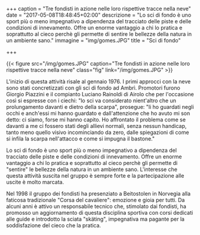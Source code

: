 +++
caption = "Tre fondisti in azione nelle loro rispettive tracce nella neve"
date = "2017-05-08T18:48:45+02:00"
descrizione = "Lo sci di fondo è uno sport più o meno impegnativo a dipendenza del tracciato delle piste e delle condizioni di innevamento. Offre un enorme vantaggio a chi lo pratica e soprattutto al cieco perchè gli permette di sentire le bellezze della natura in un ambiente sano."
immagine = "img/gomes.JPG"
title = "Sci di fondo"

+++

{{< figure src="/img/gomes.JPG" caption="Tre fondisti in azione nelle loro rispettive tracce nella neve" class="fig" link="/img/gomes.JPG" >}}

L'inizio di questa attività risale al gennaio 1976.
I primi approcci con la neve sono stati concretizzati con gli sci di fondo ad Ambrì.
Promotori furono Giorgio Piazzini e il compianto Luciano Rainoldi di Airolo che per l'occasione così si espresse con i ciechi: "lo sci va considerato nient'altro che un prolungamento davanti e dietro della scarpa", prosegue: "li ho guardati negli occhi e anch'essi mi hanno guardato e dall'attenzione che ho avuto mi son detto: ci siamo, forse mi hanno capito. Ho affrontato il problema come se davanti a me ci fossero stati degli allievi normali, senza nessun handicap, tanto meno quello visivo incominciando da zero, dalle spiegazioni di come si infila la scarpa nell'attacco e come si impugna il bastone."

Lo sci di fondo è uno sport più o meno impegnativo a dipendenza del tracciato delle piste e delle condizioni di innevamento. Offre un enorme vantaggio a chi lo pratica e soprattutto al cieco perchè gli permette di "sentire" le bellezze della natura in un ambiente sano. L'interesse che questa attività suscita nel gruppo è sempre forte e la partecipazione alle uscite è molto marcata.

Nel 1998 il gruppo dei fondisti ha presenziato a Beitostolen in Norvegia alla faticosa tradizionale "Corsa del cavaliere": emozione e gioia per tutti.
Da alcuni anni è attivo un responsabile tecnico che, stimolato dai fondisti, ha promosso un aggiornamento di questa disciplina sportiva con corsi dedicati alle guide e introdotto la sciata "skäting", impegnativa ma pagante per la soddisfazione del cieco che la pratica. 
